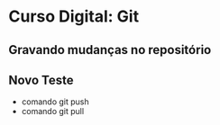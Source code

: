 # Curso Digital: Git

## Gravando mudanças no repositório
## Novo Teste
* comando git push
* comando git pull
